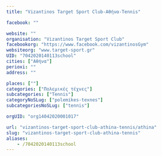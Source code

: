 ```yaml
---
title: "Vizantinos Target Sport Club-Αθήνα-Tennis"

facebook: ""

website: ""
organisation: "Vizantinos Target Sport Club"
facebookorg: "https://www.facebook.com/vizantinosGym"
websiteorg: "www.target-sport.gr"
UID: "7042020140113school"
cities: ["Αθήνα"]
perioxi: ""
address: ""

places: [""]
categories: ["Πολεμικές τέχνες"]
subcategories: ["Tennis"]
categoryNoSLug: ["polemikes-texnes"]
subcategoriesNoSLug: ["tennis"]

orgUID: "org14042020001017"

url: "vizantinos-target-sport-club-athina-tennis/athina"
slug: "vizantinos-target-sport-club-athina-tennis"
aliases:
    - /7042020140113school
---
```





